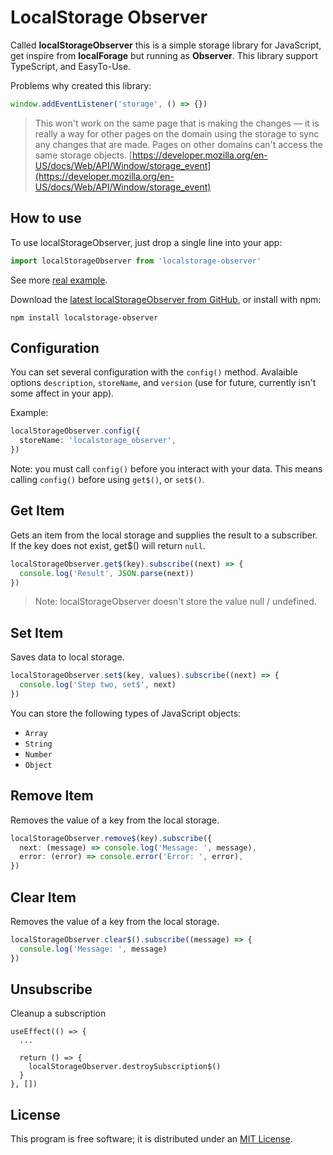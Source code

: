# LocalStorage Observer

Called **localStorageObserver** this is a simple storage library for JavaScript, get inspire from **localForage** but running as **Observer**. This library support TypeScript, and EasyTo-Use.

Problems why created this library:

```js
window.addEventListener('storage', () => {})
```

> This won't work on the same page that is making the changes — it is really a way for other pages on the domain using the storage to sync any changes that are made. Pages on other domains can't access the same storage objects. [https://developer.mozilla.org/en-US/docs/Web/API/Window/storage_event](https://developer.mozilla.org/en-US/docs/Web/API/Window/storage_event)

## How to use

To use localStorageObserver, just drop a single line into your app:

```ts
import localStorageObserver from 'localstorage-observer'
```

See more [real example]().

Download the [latest localStorageObserver from GitHub](https://github.com/natserract/localstorage-observer), or install with npm:

```terminal
npm install localstorage-observer
```

## Configuration

You can set several configuration with the `config()` method. Avalaible options `description`, `storeName`, and `version` (use for future, currently isn't some affect in your app).

Example:

```ts
localStorageObserver.config({
  storeName: 'localstorage_observer',
})
```

Note: you must call `config()` before you interact with your data. This means calling `config()` before using `get$()`, or `set$()`.

## Get Item

Gets an item from the local storage and supplies the result to a subscriber. If the key does not exist, get\$() will return `null`.

```ts
localStorageObserver.get$(key).subscribe((next) => {
  console.log('Result', JSON.parse(next))
})
```

> Note: localStorageObserver doesn't store the value null / undefined.

## Set Item

Saves data to local storage.

```ts
localStorageObserver.set$(key, values).subscribe((next) => {
  console.log('Step two, set$', next)
})
```

You can store the following types of JavaScript objects:

- `Array`
- `String`
- `Number`
- `Object`

## Remove Item

Removes the value of a key from the local storage.

```ts
localStorageObserver.remove$(key).subscribe({
  next: (message) => console.log('Message: ', message),
  error: (error) => console.error('Error: ', error),
})
```

## Clear Item

Removes the value of a key from the local storage.

```ts
localStorageObserver.clear$().subscribe((message) => {
  console.log('Message: ', message)
})
```

## Unsubscribe

Cleanup a subscription

```tsx
useEffect(() => {
  ...

  return () => {
    localStorageObserver.destroySubscription$()
  }
}, [])
```

## License

This program is free software; it is distributed under an [MIT License](https://github.com/natserract/localstorage-observer/blob/master/LICENSE.md).
